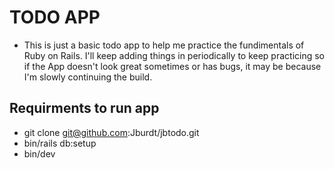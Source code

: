 # TODO APP

- This is just a basic todo app to help me practice the fundimentals of Ruby on Rails. I'll keep adding things in periodically to keep practicing so if the App doesn't look great sometimes or has bugs, it may be because I'm slowly continuing the build.

## Requirments to run app

- git clone git@github.com:Jburdt/jbtodo.git
- bin/rails db:setup
- bin/dev